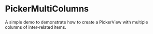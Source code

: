 # PickerMultiColumns
A simple demo to demonstrate how to create a PickerView with multiple columns of inter-related items.
